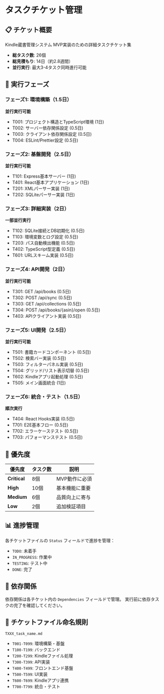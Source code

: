 # タスクチケット管理

## 📋 チケット概要

Kindle蔵書管理システム MVP実装のための詳細タスクチケット集

- **総タスク数**: 26個
- **総見積もり**: 14日（約2.8週間）
- **並行実行**: 最大3-4タスク同時進行可能

## 🎯 実行フェーズ

### フェーズ1: 環境構築（1.5日）
**並行実行可能**
- T001: プロジェクト構造とTypeScript環境 (1日)
- T002: サーバー依存関係設定 (0.5日)
- T003: クライアント依存関係設定 (0.5日)
- T004: ESLint/Prettier設定 (0.5日)

### フェーズ2: 基盤開発（2.5日）
**並行実行可能**
- T101: Express基本サーバー (1日)
- T401: React基本アプリケーション (1日)
- T201: XMLパーサー実装 (1日)
- T202: SQLiteパーサー実装 (1日)

### フェーズ3: 詳細実装（2日）
**一部並行実行**
- T102: SQLite接続とDB初期化 (0.5日)
- T103: 環境変数とログ設定 (0.5日)
- T203: パス自動検出機能 (0.5日)
- T402: TypeScript型定義 (0.5日)
- T601: URLスキーム実装 (0.5日)

### フェーズ4: API開発（2日）
**並行実行可能**
- T301: GET /api/books (0.5日)
- T302: POST /api/sync (0.5日)
- T303: GET /api/collections (0.5日)
- T304: POST /api/books/{asin}/open (0.5日)
- T403: APIクライアント実装 (0.5日)

### フェーズ5: UI開発（2.5日）
**並行実行可能**
- T501: 書籍カードコンポーネント (0.5日)
- T502: 検索バー実装 (0.5日)
- T503: フィルターパネル実装 (0.5日)
- T504: グリッド/リスト表示切替 (0.5日)
- T602: Kindleアプリ起動処理 (0.5日)
- T505: メイン画面統合 (1日)

### フェーズ6: 統合・テスト（1.5日）
**順次実行**
- T404: React Hooks実装 (0.5日)
- T701: E2E基本フロー (0.5日)
- T702: エラーケーステスト (0.5日)
- T703: パフォーマンステスト (0.5日)

## 🔄 優先度

| 優先度 | タスク数 | 説明 |
|--------|---------|------|
| **Critical** | 8個 | MVP動作に必須 |
| **High** | 10個 | 基本機能に重要 |
| **Medium** | 6個 | 品質向上に寄与 |
| **Low** | 2個 | 追加検証項目 |

## 📊 進捗管理

各チケットファイルの `Status` フィールドで進捗を管理：
- `TODO`: 未着手
- `IN_PROGRESS`: 作業中
- `TESTING`: テスト中
- `DONE`: 完了

## 🔗 依存関係

依存関係は各チケット内の `Dependencies` フィールドで管理。
実行前に依存タスクの完了を確認してください。

## 📁 チケットファイル命名規則

```
TXXX_task_name.md
```

- `T001-T099`: 環境構築・基盤
- `T100-T199`: バックエンド
- `T200-T299`: Kindleファイル処理
- `T300-T399`: API実装
- `T400-T499`: フロントエンド基盤
- `T500-T599`: UI実装
- `T600-T699`: Kindleアプリ連携
- `T700-T799`: 統合・テスト
